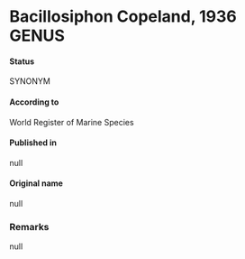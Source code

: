 # Bacillosiphon Copeland, 1936 GENUS

#### Status
SYNONYM

#### According to
World Register of Marine Species

#### Published in
null

#### Original name
null

### Remarks
null